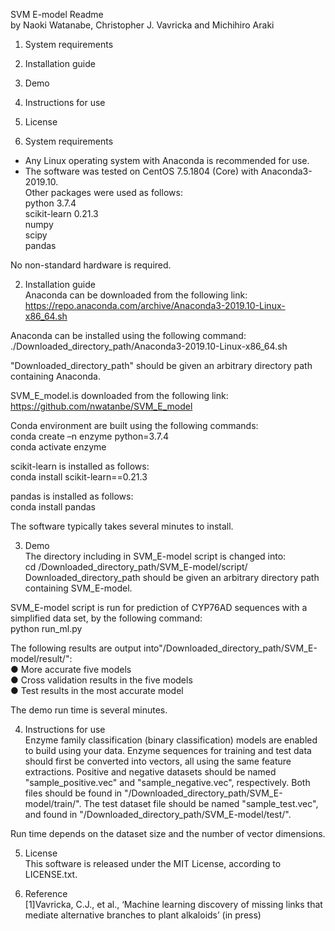 SVM E-model Readme  
by Naoki Watanabe, Christopher J. Vavricka and Michihiro Araki  
  
1.  System requirements  
2.  Installation guide  
3.  Demo  
4.  Instructions for use  
5.  License  
  
1.  System requirements  
- Any Linux operating system with Anaconda is recommended for use.  
- The software was tested on CentOS 7.5.1804 (Core) with Anaconda3-2019.10.  
Other packages were used as follows:  
python 3.7.4  
scikit-learn 0.21.3  
numpy  
scipy  
pandas  
  
No non-standard hardware is required.  

2.  Installation guide  
Anaconda can be downloaded from the following link:  
https://repo.anaconda.com/archive/Anaconda3-2019.10-Linux-x86_64.sh  
  
Anaconda can be installed using the following command:  
./Downloaded_directory_path/Anaconda3-2019.10-Linux-x86_64.sh  
  
"Downloaded_directory_path" should be given an arbitrary directory path containing Anaconda.  
  
SVM_E_model.is downloaded from the following link: https://github.com/nwatanbe/SVM_E_model  
  
Conda environment are built using the following commands:  
conda create –n enzyme python=3.7.4  
conda activate enzyme  
  
scikit-learn is installed as follows:  
conda install scikit-learn==0.21.3  
  
pandas is installed as follows:  
conda install pandas  
  
The software typically takes several minutes to install.  

3.  Demo  
The directory including in SVM_E-model script is changed into:  
cd /Downloaded_directory_path/SVM_E-model/script/  
Downloaded_directory_path should be given an arbitrary directory path containing SVM_E-model.  
  
SVM_E-model script is run for prediction of CYP76AD sequences with a simplified data set, by the following command:  
python run_ml.py  
  
The following results are output into"/Downloaded_directory_path/SVM_E-model/result/":  
●	More accurate five models  
●	Cross validation results in the five models  
●	Test results in the most accurate model  
  
The demo run time is several minutes.  

4.  Instructions for use  
Enzyme family classification (binary classification) models are enabled to build using your data. Enzyme sequences for training and test data should first be converted into vectors, all using the same feature extractions. Positive and negative datasets should be named "sample_positive.vec" and "sample_negative.vec", respectively. Both files should be found in "/Downloaded_directory_path/SVM_E-model/train/". The test dataset file should be  named "sample_test.vec", and found in "/Downloaded_directory_path/SVM_E-model/test/".  
  
Run time depends on the dataset size and the number of vector dimensions.  
  
5.  License  
This software is released under the MIT License, according to LICENSE.txt.  
  
6. Reference  
[1]Vavricka, C.J., et al., ‘Machine learning discovery of missing links that mediate alternative branches to plant alkaloids’ (in press)  
